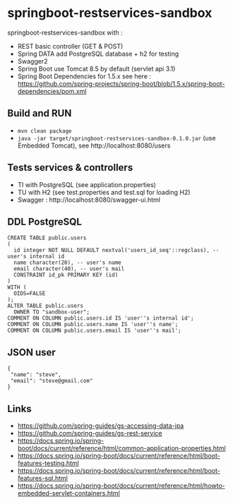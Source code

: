 # springboot-restservices-sandbox

springboot-restservices-sandbox with :

 - REST basic controller (GET & POST)
 - Spring DATA add PostgreSQL database + h2 for testing
 - Swagger2
 - Spring Boot use Tomcat 8.5 by default (servlet api 3.1)
 - Spring Boot Dependencies for 1.5.x see here : https://github.com/spring-projects/spring-boot/blob/1.5.x/spring-boot-dependencies/pom.xml
 
## Build and RUN

 - `mvn clean package`
 - `java -jar target/springboot-restservices-sandbox-0.1.0.jar` (use Embedded Tomcat), see http://localhost:8080/users
 
## Tests services & controllers

 - TI with PostgreSQL (see application.properties)
 - TU with H2 (see test.properties and test.sql for loading H2)
 - Swagger : http://localhost:8080/swagger-ui.html
 
## DDL PostgreSQL

```
CREATE TABLE public.users
(
  id integer NOT NULL DEFAULT nextval('users_id_seq'::regclass), -- user's internal id
  name character(20), -- user's name
  email character(40), -- user's mail
  CONSTRAINT id_pk PRIMARY KEY (id)
)
WITH (
  OIDS=FALSE
);
ALTER TABLE public.users
  OWNER TO "sandbox-user";
COMMENT ON COLUMN public.users.id IS 'user''s internal id';
COMMENT ON COLUMN public.users.name IS 'user''s name';
COMMENT ON COLUMN public.users.email IS 'user''s mail';
```

## JSON user

```
{
 "name": "steve",
 "email": "steve@gmail.com"
}
```

## Links

 - https://github.com/spring-guides/gs-accessing-data-jpa
 - https://github.com/spring-guides/gs-rest-service
 - https://docs.spring.io/spring-boot/docs/current/reference/html/common-application-properties.html
 - https://docs.spring.io/spring-boot/docs/current/reference/html/boot-features-testing.html
 - https://docs.spring.io/spring-boot/docs/current/reference/html/boot-features-sql.html
 - https://docs.spring.io/spring-boot/docs/current/reference/html/howto-embedded-servlet-containers.html
